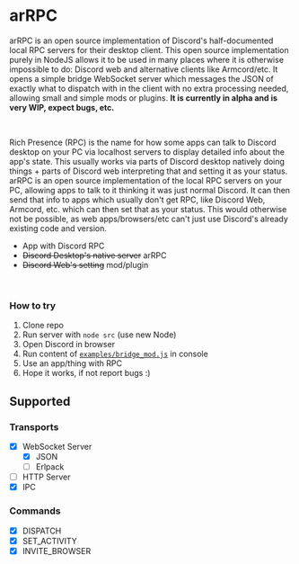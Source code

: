 # arRPC
arRPC is an open source implementation of Discord's half-documented local RPC servers for their desktop client. This open source implementation purely in NodeJS allows it to be used in many places where it is otherwise impossible to do: Discord web and alternative clients like Armcord/etc. It opens a simple bridge WebSocket server which messages the JSON of exactly what to dispatch with in the client with no extra processing needed, allowing small and simple mods or plugins. **It is currently in alpha and is very WIP, expect bugs, etc.**

<br>

Rich Presence (RPC) is the name for how some apps can talk to Discord desktop on your PC via localhost servers to display detailed info about the app's state. This usually works via parts of Discord desktop natively doing things + parts of Discord web interpreting that and setting it as your status. arRPC is an open source implementation of the local RPC servers on your PC, allowing apps to talk to it thinking it was just normal Discord. It can then send that info to apps which usually don't get RPC, like Discord Web, Armcord, etc. which can then set that as your status. This would otherwise not be possible, as web apps/browsers/etc can't just use Discord's already existing code and version.

- App with Discord RPC
- ~~Discord Desktop's native server~~ arRPC
- ~~Discord Web's setting~~ mod/plugin

<br>

### How to try
1. Clone repo
2. Run server with `node src` (use new Node)
2. Open Discord in browser
3. Run content of [`examples/bridge_mod.js`](examples/bridge_mod.js) in console
4. Use an app/thing with RPC
5. Hope it works, if not report bugs :)

## Supported

### Transports
- [X] WebSocket Server
  - [X] JSON
  - [ ] Erlpack
- [ ] HTTP Server
- [X] IPC

### Commands
- [X] DISPATCH
- [X] SET_ACTIVITY
- [X] INVITE_BROWSER